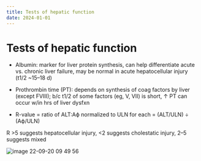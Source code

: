 ```yaml
---
title: Tests of hepatic function
date: 2024-01-01
---
```

# Tests of hepatic function

* Albumin: marker for liver protein synthesis, can help differentiate acute vs. chronic liver failure, may be normal in acute hepatocellular injury (t1/2 ~15–18 d)

* Prothrombin time (PT): depends on synthesis of coag factors by liver (except FVIII); b/c t1/2 of some factors (eg, V, VII) is short, ↑ PT can occur w/in hrs of liver dysfxn

* R-value = ratio of ALT:Aϕ normalized to ULN for each = (ALT/ULN) ÷ (Aϕ/ULN)

R >5 suggests hepatocellular injury, <2 suggests cholestatic injury, 2–5 suggests mixed

![image 22-09-20 09 49 56](https://i.imgur.com/h5JthoF.png)
